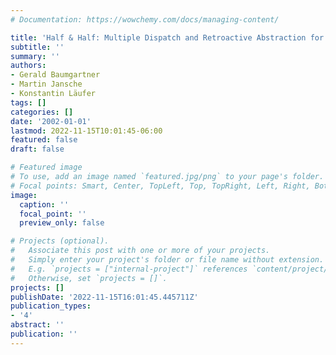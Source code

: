 ```yaml
---
# Documentation: https://wowchemy.com/docs/managing-content/

title: 'Half & Half: Multiple Dispatch and Retroactive Abstraction for Java'
subtitle: ''
summary: ''
authors:
- Gerald Baumgartner
- Martin Jansche
- Konstantin Läufer
tags: []
categories: []
date: '2002-01-01'
lastmod: 2022-11-15T10:01:45-06:00
featured: false
draft: false

# Featured image
# To use, add an image named `featured.jpg/png` to your page's folder.
# Focal points: Smart, Center, TopLeft, Top, TopRight, Left, Right, BottomLeft, Bottom, BottomRight.
image:
  caption: ''
  focal_point: ''
  preview_only: false

# Projects (optional).
#   Associate this post with one or more of your projects.
#   Simply enter your project's folder or file name without extension.
#   E.g. `projects = ["internal-project"]` references `content/project/deep-learning/index.md`.
#   Otherwise, set `projects = []`.
projects: []
publishDate: '2022-11-15T16:01:45.445711Z'
publication_types:
- '4'
abstract: ''
publication: ''
---
```


